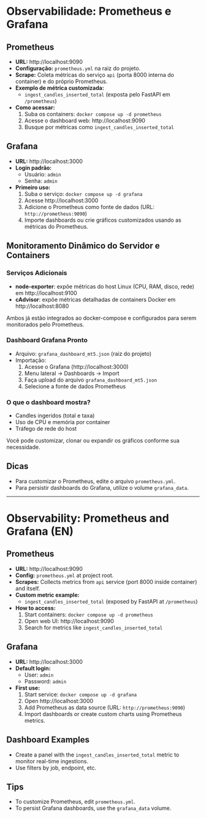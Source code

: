 # Observabilidade: Prometheus e Grafana

## Prometheus
- **URL:** http://localhost:9090
- **Configuração:** `prometheus.yml` na raiz do projeto.
- **Scrape:** Coleta métricas do serviço `api` (porta 8000 interna do container) e do próprio Prometheus.
- **Exemplo de métrica customizada:**
  - `ingest_candles_inserted_total` (exposta pelo FastAPI em `/prometheus`)
- **Como acessar:**
  1. Suba os containers: `docker compose up -d prometheus`
  2. Acesse o dashboard web: http://localhost:9090
  3. Busque por métricas como `ingest_candles_inserted_total`

## Grafana
- **URL:** http://localhost:3000
- **Login padrão:**
  - Usuário: `admin`
  - Senha: `admin`
- **Primeiro uso:**
  1. Suba o serviço: `docker compose up -d grafana`
  2. Acesse http://localhost:3000
  3. Adicione o Prometheus como fonte de dados (URL: `http://prometheus:9090`)
  4. Importe dashboards ou crie gráficos customizados usando as métricas do Prometheus.


## Monitoramento Dinâmico do Servidor e Containers

### Serviços Adicionais
- **node-exporter**: expõe métricas do host Linux (CPU, RAM, disco, rede) em http://localhost:9100
- **cAdvisor**: expõe métricas detalhadas de containers Docker em http://localhost:8080

Ambos já estão integrados ao docker-compose e configurados para serem monitorados pelo Prometheus.

### Dashboard Grafana Pronto
- Arquivo: `grafana_dashboard_mt5.json` (raiz do projeto)
- Importação:
  1. Acesse o Grafana (http://localhost:3000)
  2. Menu lateral → Dashboards → Import
  3. Faça upload do arquivo `grafana_dashboard_mt5.json`
  4. Selecione a fonte de dados Prometheus

### O que o dashboard mostra?
- Candles ingeridos (total e taxa)
- Uso de CPU e memória por container
- Tráfego de rede do host

Você pode customizar, clonar ou expandir os gráficos conforme sua necessidade.

## Dicas
- Para customizar o Prometheus, edite o arquivo `prometheus.yml`.
- Para persistir dashboards do Grafana, utilize o volume `grafana_data`.

---

# Observability: Prometheus and Grafana (EN)

## Prometheus
- **URL:** http://localhost:9090
- **Config:** `prometheus.yml` at project root.
- **Scrapes:** Collects metrics from `api` service (port 8000 inside container) and itself.
- **Custom metric example:**
  - `ingest_candles_inserted_total` (exposed by FastAPI at `/prometheus`)
- **How to access:**
  1. Start containers: `docker compose up -d prometheus`
  2. Open web UI: http://localhost:9090
  3. Search for metrics like `ingest_candles_inserted_total`

## Grafana
- **URL:** http://localhost:3000
- **Default login:**
  - User: `admin`
  - Password: `admin`
- **First use:**
  1. Start service: `docker compose up -d grafana`
  2. Open http://localhost:3000
  3. Add Prometheus as data source (URL: `http://prometheus:9090`)
  4. Import dashboards or create custom charts using Prometheus metrics.

## Dashboard Examples
- Create a panel with the `ingest_candles_inserted_total` metric to monitor real-time ingestions.
- Use filters by job, endpoint, etc.

## Tips
- To customize Prometheus, edit `prometheus.yml`.
- To persist Grafana dashboards, use the `grafana_data` volume.
